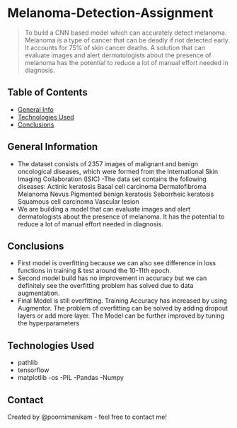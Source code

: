 # Melanoma-Detection-Assignment

>To build a CNN based model which can accurately detect melanoma. Melanoma is a type of cancer that can be deadly if not detected early. 
It accounts for 75% of skin cancer deaths.
A solution that can evaluate images and alert dermatologists about the presence of melanoma has the potential to reduce a lot of manual effort needed in diagnosis.


## Table of Contents
* [General Info](#general-information)
* [Technologies Used](#technologies-used)
* [Conclusions](#conclusions)

<!-- You can include any other section that is pertinent to your problem -->

## General Information
- The dataset consists of 2357 images of malignant and benign oncological diseases, which were formed from the International Skin Imaging Collaboration (ISIC)
-The data set contains the following diseases:
    Actinic keratosis
    Basal cell carcinoma
    Dermatofibroma
    Melanoma
    Nevus
    Pigmented benign keratosis
    Seborrheic keratosis
    Squamous cell carcinoma
    Vascular lesion
- We are building a model that can evaluate images and alert dermatologists about the presence of melanoma.
It has the potential to reduce a lot of manual effort needed in diagnosis.

<!-- You don't have to answer all the questions - just the ones relevant to your project. -->

## Conclusions
- First model is overfitting because we can also see difference in loss functions in training & test around the 10-11th epoch. 
- Second model build has no improvement in accuracy but we can definitely see the overfitting problem has solved due to data augmentation.
- Final Model is still overfitting.
   Training Accuracy has increased by using Augmentor.
   The problem of overfitting can be solved by adding dropout layers or add more layer.
    The Model can be further improved by tuning the hyperparameters

<!-- You don't have to answer all the questions - just the ones relevant to your project. -->


## Technologies Used
- pathlib
- tensorflow
- matplotlib
-os
-PIL
-Pandas
-Numpy


<!-- As the libraries versions keep on changing, it is recommended to mention the version of library used in this project -->


## Contact
Created by @poornimanikam - feel free to contact me!



<!-- You don't have to include all sections - just the one's relevant to your project -->

